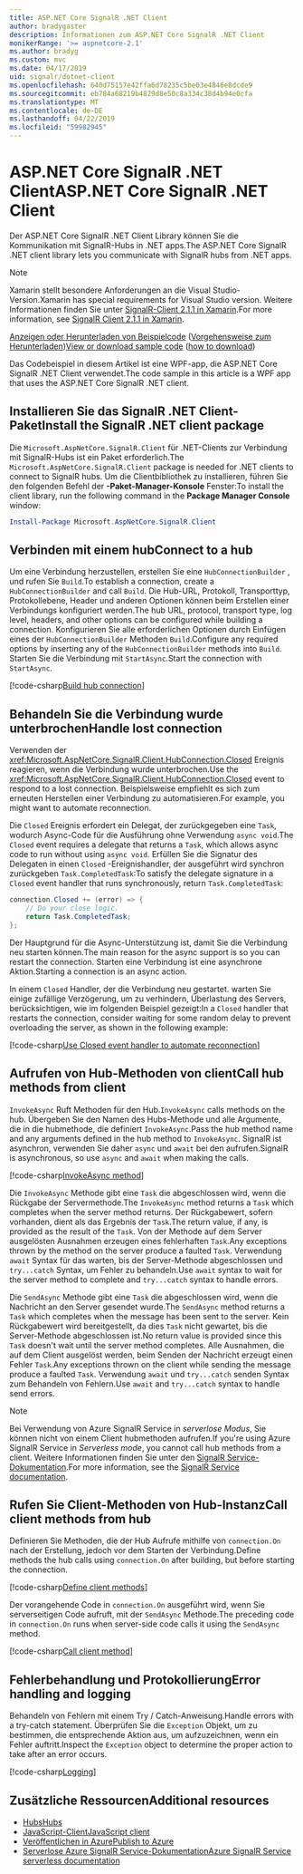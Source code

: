 ```yaml
---
title: ASP.NET Core SignalR .NET Client
author: bradygaster
description: Informationen zum ASP.NET Core SignalR .NET Client
monikerRange: '>= aspnetcore-2.1'
ms.author: bradyg
ms.custom: mvc
ms.date: 04/17/2019
uid: signalr/dotnet-client
ms.openlocfilehash: 640d75157e42ffa6d78235c5be03e4846e8dcde9
ms.sourcegitcommit: eb784a68219b4829d8e50c8a334c38d4b94e0cfa
ms.translationtype: MT
ms.contentlocale: de-DE
ms.lasthandoff: 04/22/2019
ms.locfileid: "59982945"
---
```

# <a name="aspnet-core-signalr-net-client"></a><span data-ttu-id="41b22-103">ASP.NET Core SignalR .NET Client</span><span class="sxs-lookup"><span data-stu-id="41b22-103">ASP.NET Core SignalR .NET Client</span></span>

<span data-ttu-id="41b22-104">Der ASP.NET Core SignalR .NET Client Library können Sie die Kommunikation mit SignalR-Hubs in .NET apps.</span><span class="sxs-lookup"><span data-stu-id="41b22-104">The ASP.NET Core SignalR .NET client library lets you communicate with SignalR hubs from .NET apps.</span></span>

> [!NOTE]
> <span data-ttu-id="41b22-105">Xamarin stellt besondere Anforderungen an die Visual Studio-Version.</span><span class="sxs-lookup"><span data-stu-id="41b22-105">Xamarin has special requirements for Visual Studio version.</span></span> <span data-ttu-id="41b22-106">Weitere Informationen finden Sie unter [SignalR-Client 2.1.1 in Xamarin](https://github.com/aspnet/Announcements/issues/305).</span><span class="sxs-lookup"><span data-stu-id="41b22-106">For more information, see [SignalR Client 2.1.1 in Xamarin](https://github.com/aspnet/Announcements/issues/305).</span></span>

<span data-ttu-id="41b22-107">[Anzeigen oder Herunterladen von Beispielcode](https://github.com/aspnet/Docs/tree/master/aspnetcore/signalr/dotnet-client/sample) ([Vorgehensweise zum Herunterladen](xref:index#how-to-download-a-sample))</span><span class="sxs-lookup"><span data-stu-id="41b22-107">[View or download sample code](https://github.com/aspnet/Docs/tree/master/aspnetcore/signalr/dotnet-client/sample) ([how to download](xref:index#how-to-download-a-sample))</span></span>

<span data-ttu-id="41b22-108">Das Codebeispiel in diesem Artikel ist eine WPF-app, die ASP.NET Core SignalR .NET Client verwendet.</span><span class="sxs-lookup"><span data-stu-id="41b22-108">The code sample in this article is a WPF app that uses the ASP.NET Core SignalR .NET client.</span></span>

## <a name="install-the-signalr-net-client-package"></a><span data-ttu-id="41b22-109">Installieren Sie das SignalR .NET Client-Paket</span><span class="sxs-lookup"><span data-stu-id="41b22-109">Install the SignalR .NET client package</span></span>

<span data-ttu-id="41b22-110">Die `Microsoft.AspNetCore.SignalR.Client` für .NET-Clients zur Verbindung mit SignalR-Hubs ist ein Paket erforderlich.</span><span class="sxs-lookup"><span data-stu-id="41b22-110">The `Microsoft.AspNetCore.SignalR.Client` package is needed for .NET clients to connect to SignalR hubs.</span></span> <span data-ttu-id="41b22-111">Um die Clientbibliothek zu installieren, führen Sie den folgenden Befehl der **-Paket-Manager-Konsole** Fenster:</span><span class="sxs-lookup"><span data-stu-id="41b22-111">To install the client library, run the following command in the **Package Manager Console** window:</span></span>

```powershell
Install-Package Microsoft.AspNetCore.SignalR.Client
```

## <a name="connect-to-a-hub"></a><span data-ttu-id="41b22-112">Verbinden mit einem hub</span><span class="sxs-lookup"><span data-stu-id="41b22-112">Connect to a hub</span></span>

<span data-ttu-id="41b22-113">Um eine Verbindung herzustellen, erstellen Sie eine `HubConnectionBuilder` , und rufen Sie `Build`.</span><span class="sxs-lookup"><span data-stu-id="41b22-113">To establish a connection, create a `HubConnectionBuilder` and call `Build`.</span></span> <span data-ttu-id="41b22-114">Die Hub-URL, Protokoll, Transporttyp, Protokollebene, Header und anderen Optionen können beim Erstellen einer Verbindungs konfiguriert werden.</span><span class="sxs-lookup"><span data-stu-id="41b22-114">The hub URL, protocol, transport type, log level, headers, and other options can be configured while building a connection.</span></span> <span data-ttu-id="41b22-115">Konfigurieren Sie alle erforderlichen Optionen durch Einfügen eines der `HubConnectionBuilder` Methoden `Build`.</span><span class="sxs-lookup"><span data-stu-id="41b22-115">Configure any required options by inserting any of the `HubConnectionBuilder` methods into `Build`.</span></span> <span data-ttu-id="41b22-116">Starten Sie die Verbindung mit `StartAsync`.</span><span class="sxs-lookup"><span data-stu-id="41b22-116">Start the connection with `StartAsync`.</span></span>

[!code-csharp[Build hub connection](dotnet-client/sample/signalrchatclient/MainWindow.xaml.cs?name=snippet_MainWindowClass&highlight=15-17,39)]

## <a name="handle-lost-connection"></a><span data-ttu-id="41b22-117">Behandeln Sie die Verbindung wurde unterbrochen</span><span class="sxs-lookup"><span data-stu-id="41b22-117">Handle lost connection</span></span>

<span data-ttu-id="41b22-118">Verwenden der <xref:Microsoft.AspNetCore.SignalR.Client.HubConnection.Closed> Ereignis reagieren, wenn die Verbindung wurde unterbrochen.</span><span class="sxs-lookup"><span data-stu-id="41b22-118">Use the <xref:Microsoft.AspNetCore.SignalR.Client.HubConnection.Closed> event to respond to a lost connection.</span></span> <span data-ttu-id="41b22-119">Beispielsweise empfiehlt es sich zum erneuten Herstellen einer Verbindung zu automatisieren.</span><span class="sxs-lookup"><span data-stu-id="41b22-119">For example, you might want to automate reconnection.</span></span>

<span data-ttu-id="41b22-120">Die `Closed` Ereignis erfordert ein Delegat, der zurückgegeben eine `Task`, wodurch Async-Code für die Ausführung ohne Verwendung `async void`.</span><span class="sxs-lookup"><span data-stu-id="41b22-120">The `Closed` event requires a delegate that returns a `Task`, which allows async code to run without using `async void`.</span></span> <span data-ttu-id="41b22-121">Erfüllen Sie die Signatur des Delegaten in einen `Closed` -Ereignishandler, der ausgeführt wird synchron zurückgeben `Task.CompletedTask`:</span><span class="sxs-lookup"><span data-stu-id="41b22-121">To satisfy the delegate signature in a `Closed` event handler that runs synchronously, return `Task.CompletedTask`:</span></span>

```csharp
connection.Closed += (error) => {
    // Do your close logic.
    return Task.CompletedTask;
};
```

<span data-ttu-id="41b22-122">Der Hauptgrund für die Async-Unterstützung ist, damit Sie die Verbindung neu starten können.</span><span class="sxs-lookup"><span data-stu-id="41b22-122">The main reason for the async support is so you can restart the connection.</span></span> <span data-ttu-id="41b22-123">Starten eine Verbindung ist eine asynchrone Aktion.</span><span class="sxs-lookup"><span data-stu-id="41b22-123">Starting a connection is an async action.</span></span>

<span data-ttu-id="41b22-124">In einem `Closed` Handler, der die Verbindung neu gestartet. warten Sie einige zufällige Verzögerung, um zu verhindern, Überlastung des Servers, berücksichtigen, wie im folgenden Beispiel gezeigt:</span><span class="sxs-lookup"><span data-stu-id="41b22-124">In a `Closed` handler that restarts the connection, consider waiting for some random delay to prevent overloading the server, as shown in the following example:</span></span>

[!code-csharp[Use Closed event handler to automate reconnection](dotnet-client/sample/signalrchatclient/MainWindow.xaml.cs?name=snippet_ClosedRestart)]

## <a name="call-hub-methods-from-client"></a><span data-ttu-id="41b22-125">Aufrufen von Hub-Methoden von client</span><span class="sxs-lookup"><span data-stu-id="41b22-125">Call hub methods from client</span></span>

<span data-ttu-id="41b22-126">`InvokeAsync` Ruft Methoden für den Hub.</span><span class="sxs-lookup"><span data-stu-id="41b22-126">`InvokeAsync` calls methods on the hub.</span></span> <span data-ttu-id="41b22-127">Übergeben Sie den Namen des Hubs-Methode und alle Argumente, die in die hubmethode, die definiert `InvokeAsync`.</span><span class="sxs-lookup"><span data-stu-id="41b22-127">Pass the hub method name and any arguments defined in the hub method to `InvokeAsync`.</span></span> <span data-ttu-id="41b22-128">SignalR ist asynchron, verwenden Sie daher `async` und `await` bei den aufrufen.</span><span class="sxs-lookup"><span data-stu-id="41b22-128">SignalR is asynchronous, so use `async` and `await` when making the calls.</span></span>

[!code-csharp[InvokeAsync method](dotnet-client/sample/signalrchatclient/MainWindow.xaml.cs?name=snippet_InvokeAsync)]

<span data-ttu-id="41b22-129">Die `InvokeAsync` Methode gibt eine `Task` die abgeschlossen wird, wenn die Rückgabe der Servermethode.</span><span class="sxs-lookup"><span data-stu-id="41b22-129">The `InvokeAsync` method returns a `Task` which completes when the server method returns.</span></span> <span data-ttu-id="41b22-130">Der Rückgabewert, sofern vorhanden, dient als das Ergebnis der `Task`.</span><span class="sxs-lookup"><span data-stu-id="41b22-130">The return value, if any, is provided as the result of the `Task`.</span></span> <span data-ttu-id="41b22-131">Von der Methode auf dem Server ausgelösten Ausnahmen erzeugen eines fehlerhaften `Task`.</span><span class="sxs-lookup"><span data-stu-id="41b22-131">Any exceptions thrown by the method on the server produce a faulted `Task`.</span></span> <span data-ttu-id="41b22-132">Verwendung `await` Syntax für das warten, bis der Server-Methode abgeschlossen und `try...catch` Syntax, um Fehler zu behandeln.</span><span class="sxs-lookup"><span data-stu-id="41b22-132">Use `await` syntax to wait for the server method to complete and `try...catch` syntax to handle errors.</span></span>

<span data-ttu-id="41b22-133">Die `SendAsync` Methode gibt eine `Task` die abgeschlossen wird, wenn die Nachricht an den Server gesendet wurde.</span><span class="sxs-lookup"><span data-stu-id="41b22-133">The `SendAsync` method returns a `Task` which completes when the message has been sent to the server.</span></span> <span data-ttu-id="41b22-134">Kein Rückgabewert wird bereitgestellt, da dies `Task` nicht gewartet, bis die Server-Methode abgeschlossen ist.</span><span class="sxs-lookup"><span data-stu-id="41b22-134">No return value is provided since this `Task` doesn't wait until the server method completes.</span></span> <span data-ttu-id="41b22-135">Alle Ausnahmen, die auf dem Client ausgelöst werden, beim Senden der Nachricht erzeugt einen Fehler `Task`.</span><span class="sxs-lookup"><span data-stu-id="41b22-135">Any exceptions thrown on the client while sending the message produce a faulted `Task`.</span></span> <span data-ttu-id="41b22-136">Verwendung `await` und `try...catch` senden Syntax zum Behandeln von Fehlern.</span><span class="sxs-lookup"><span data-stu-id="41b22-136">Use `await` and `try...catch` syntax to handle send errors.</span></span>

> [!NOTE]
> <span data-ttu-id="41b22-137">Bei Verwendung von Azure SignalR Service in *serverlose Modus*, Sie können nicht von einem Client hubmethoden aufrufen.</span><span class="sxs-lookup"><span data-stu-id="41b22-137">If you're using Azure SignalR Service in *Serverless mode*, you cannot call hub methods from a client.</span></span> <span data-ttu-id="41b22-138">Weitere Informationen finden Sie unter den [SignalR Service-Dokumentation](/azure/azure-signalr/signalr-concept-serverless-development-config).</span><span class="sxs-lookup"><span data-stu-id="41b22-138">For more information, see the [SignalR Service documentation](/azure/azure-signalr/signalr-concept-serverless-development-config).</span></span>

## <a name="call-client-methods-from-hub"></a><span data-ttu-id="41b22-139">Rufen Sie Client-Methoden von Hub-Instanz</span><span class="sxs-lookup"><span data-stu-id="41b22-139">Call client methods from hub</span></span>

<span data-ttu-id="41b22-140">Definieren Sie Methoden, die der Hub Aufrufe mithilfe von `connection.On` nach der Erstellung, jedoch vor dem Starten der Verbindung.</span><span class="sxs-lookup"><span data-stu-id="41b22-140">Define methods the hub calls using `connection.On` after building, but before starting the connection.</span></span>

[!code-csharp[Define client methods](dotnet-client/sample/signalrchatclient/MainWindow.xaml.cs?name=snippet_ConnectionOn)]

<span data-ttu-id="41b22-141">Der vorangehende Code in `connection.On` ausgeführt wird, wenn Sie serverseitigen Code aufruft, mit der `SendAsync` Methode.</span><span class="sxs-lookup"><span data-stu-id="41b22-141">The preceding code in `connection.On` runs when server-side code calls it using the `SendAsync` method.</span></span>

[!code-csharp[Call client method](dotnet-client/sample/signalrchat/hubs/chathub.cs?name=snippet_SendMessage)]

## <a name="error-handling-and-logging"></a><span data-ttu-id="41b22-142">Fehlerbehandlung und Protokollierung</span><span class="sxs-lookup"><span data-stu-id="41b22-142">Error handling and logging</span></span>

<span data-ttu-id="41b22-143">Behandeln von Fehlern mit einem Try / Catch-Anweisung.</span><span class="sxs-lookup"><span data-stu-id="41b22-143">Handle errors with a try-catch statement.</span></span> <span data-ttu-id="41b22-144">Überprüfen Sie die `Exception` Objekt, um zu bestimmen, die entsprechende Aktion aus, um aufzuzeichnen, wenn ein Fehler auftritt.</span><span class="sxs-lookup"><span data-stu-id="41b22-144">Inspect the `Exception` object to determine the proper action to take after an error occurs.</span></span>

[!code-csharp[Logging](dotnet-client/sample/signalrchatclient/MainWindow.xaml.cs?name=snippet_ErrorHandling)]

## <a name="additional-resources"></a><span data-ttu-id="41b22-145">Zusätzliche Ressourcen</span><span class="sxs-lookup"><span data-stu-id="41b22-145">Additional resources</span></span>

* [<span data-ttu-id="41b22-146">Hubs</span><span class="sxs-lookup"><span data-stu-id="41b22-146">Hubs</span></span>](xref:signalr/hubs)
* [<span data-ttu-id="41b22-147">JavaScript-Client</span><span class="sxs-lookup"><span data-stu-id="41b22-147">JavaScript client</span></span>](xref:signalr/javascript-client)
* [<span data-ttu-id="41b22-148">Veröffentlichen in Azure</span><span class="sxs-lookup"><span data-stu-id="41b22-148">Publish to Azure</span></span>](xref:signalr/publish-to-azure-web-app)
* [<span data-ttu-id="41b22-149">Serverlose Azure SignalR Service-Dokumentation</span><span class="sxs-lookup"><span data-stu-id="41b22-149">Azure SignalR Service serverless documentation</span></span>](/azure/azure-signalr/signalr-concept-serverless-development-config)

